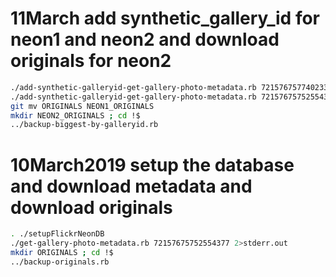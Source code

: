 # 11March add synthetic_gallery_id for neon1 and neon2 and download originals for neon2

```bash
./add-synthetic-galleryid-get-gallery-photo-metadata.rb 72157675774023387 2>neon2-add-galleryid-stderr.out &
./add-synthetic-galleryid-get-gallery-photo-metadata.rb 72157675752554377 2>neon1-add-galleryid-stderr.out &
git mv ORIGINALS NEON1_ORIGINALS
mkdir NEON2_ORIGINALS ; cd !$
../backup-biggest-by-galleryid.rb
```

# 10March2019 setup the database and download metadata and download originals

```bash
. ./setupFlickrNeonDB
./get-gallery-photo-metadata.rb 72157675752554377 2>stderr.out
mkdir ORIGINALS ; cd !$
../backup-originals.rb
```
